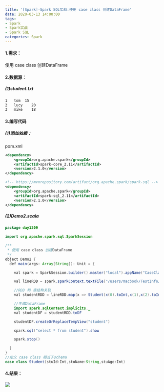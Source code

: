 ```yaml
---
title: '[Spark]-Spark SQL实战:使用 case class 创建DataFrame'
date: 2020-03-13 14:00:00
tags: 
- Spark
- Spark实战
- Spark SQL
categories: Spark
---
```


#### 1.需求：
使用 case class 创建DataFrame

#### 2.数据源：

##### (1)student.txt
```txt
1	tom  15
2	lucy	20
3	mike	18
```

#### 3.编写代码
##### (1)添加依赖：
pom.xml

```xml
<dependency>
    <groupId>org.apache.spark</groupId>
    <artifactId>spark-core_2.11</artifactId>
    <version>2.1.0</version>
</dependency>

<!-- https://mvnrepository.com/artifact/org.apache.spark/spark-sql -->
<dependency>
    <groupId>org.apache.spark</groupId>
    <artifactId>spark-sql_2.11</artifactId>
    <version>2.1.0</version>
</dependency>
```
##### (2)Demo2.scala

```java
package day1209

import org.apache.spark.sql.SparkSession

/**
 * 使用 case class 创建DataFrame
 */
object Demo2 {
  def main(args: Array[String]): Unit = {

    val spark = SparkSession.builder().master("local").appName("CaseClassDemo").getOrCreate()

    val lineRDD = spark.sparkContext.textFile("/users/macbook/TestInfo/student.txt").map(_.split("\t"))

    //RDD 和 表结构关联
    val studentRDD = lineRDD.map(x => Student(x(0).toInt,x(1),x(2).toInt))

    //生成DataFrame
    import spark.sqlContext.implicits._
    val studentDF = studentRDD.toDF

    studentDF.createOrReplaceTempView("student")

    spark.sql("select * from student").show

    spark.stop()

  }
}
//定义 case class 相当于schema
case class Student(stuId:Int,stuName:String,stuAge:Int)
```

#### 4.结果：
![](https://imgconvert.csdnimg.cn/aHR0cHM6Ly91cGxvYWQtaW1hZ2VzLmppYW5zaHUuaW8vdXBsb2FkX2ltYWdlcy80MzkxNDA3LTcwMTk4ZmY0NmQ1YmJjMzYucG5n?x-oss-process=image/format,png)

